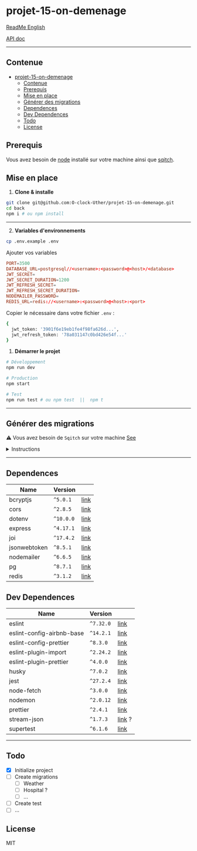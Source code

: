 # projet-15-on-demenage

[ReadMe English](https://github.com/O-clock-Uther/projet-15-on-demenage/blob/back/back/README.md) <!--link to modify-->

[API doc](https://documenter.getpostman.com/view/17789631/UUy67562)

---

## Contenue

- [projet-15-on-demenage](#projet-15-on-demenage)
  - [Contenue](#contenue)
  - [Prerequis](#prerequis)
  - [Mise en place](#mise-en-place)
  - [Générer des migrations](#générer-des-migrations)
  - [Dependences](#dependences)
  - [Dev Dependences](#dev-dependences)
  - [Todo](#todo)
  - [License](#license)

## Prerequis

Vous avez besoin de [node](http://nodejs.org) installé sur votre machine ainsi que [sqitch](https://sqitch.org).

## Mise en place

1. **Clone & installe**

```zsh
git clone git@github.com:O-clock-Uther/projet-15-on-demenage.git
cd back
npm i # ou npm install
```

---

2. **Variables d'environnements**

```bash
cp .env.example .env
```

Ajouter vos variables

```conf
PORT=3500
DATABASE_URL=postgresql//<username>:<password>@<host>/<database>
JWT_SECRET=
JWT_SECRET_DURATION=1200
JWT_REFRESH_SECRET=
JWT_REFRESH_SECRET_DURATION=
NODEMAILER_PASSWORD=
REDIS_URL=redis://<username>:<password>@<host>:<port>
```

Copier le nécessaire dans votre fichier `.env` :

```bash
{
  jwt_token: '3901f6e19eb1fe4f98fa626d...',
  jwt_refresh_token: '78a031147c0bd426e54f...'
}
```

1. **Démarrer le projet**

```bash
# Développement
npm run dev

# Production
npm start

# Test
npm run test # ou npm test  ||  npm t
```

---

## Générer des migrations

:warning: Vous avez besoin de `Sqitch` sur votre machine [See](https://sqitch.org/download/)

<details>

<summary>Instructions</summary>

1. Initialiser votre application Sqitch

```bash
sqitch init <nom_app> --target db:pg:<database> --engine pg --top-dir migrations
```

2. Ajouter une migration

```bash
sqitch add <nom_de_la_migration> -m "votre_message_de_commit"
```

1. Ecrivez votre migration

```
- migrations
  - deploy
    - <nom_de_la_migration>.sql
  - revert
    - <nom_de_la_migration>.sql
  - verify
    - <nom_de_la_migration>.sql
```

4. Lancer votre migration

**Déployer:**

`sqitch deploy`

**Vérifier:**

`sqitch verify`

**Supprimer:**

`sqitch revert`

> Pour supprimer la dernière étape : `sqitch revert HEAD^1`

</details>

---

## Dependences

| Name         | Version   |                                                |
| ------------ | --------- | ---------------------------------------------- |
| bcryptjs     | `^5.0.1`  | [link](https://npmjs.org/package/bcrypt)       |
| cors         | `^2.8.5`  | [link](https://npmjs.org/package/cors)         |
| dotenv       | `^10.0.0` | [link](https://npmjs.org/package/dotenv)       |
| express      | `^4.17.1` | [link](https://npmjs.org/package/express)      |
| joi          | `^17.4.2` | [link](https://npmjs.org/package/joi)          |
| jsonwebtoken | `^8.5.1`  | [link](https://npmjs.org/package/jsonwebtoken) |
| nodemailer   | `^6.6.5`  | [link](https://npmjs.org/package/nodemailer)   |
| pg           | `^8.7.1`  | [link](https://npmjs.org/package/pg)           |
| redis        | `^3.1.2`  | [link](https://npmjs.org/package/redis)        |

## Dev Dependences

| Name                      | Version   |                                                             |
| ------------------------- | --------- | ----------------------------------------------------------- |
| eslint                    | `^7.32.0` | [link](https://npmjs.org/package/eslint)                    |
| eslint-config-airbnb-base | `^14.2.1` | [link](https://npmjs.org/package/eslint-config-airbnb-base) |
| eslint-config-prettier    | `^8.3.0`  | [link](https://npmjs.org/package/eslint-config-prettier)    |
| eslint-plugin-import      | `^2.24.2` | [link](https://npmjs.org/package/eslint-plugin-import)      |
| eslint-plugin-prettier    | `^4.0.0`  | [link](https://npmjs.org/package/eslint-plugin-prettier)    |
| husky                     | `^7.0.2`  | [link](https://npmjs.org/package/husky)                     |
| jest                      | `^27.2.4` | [link](https://npmjs.org/package/jest)                      |
| node-fetch                | `^3.0.0`  | [link](https://npmjs.org/package/node-fetch)                |
| nodemon                   | `^2.0.12` | [link](https://npmjs.org/package/nodemon)                   |
| prettier                  | `^2.4.1`  | [link](https://npmjs.org/package/prettier)                  |
| stream-json               | `^1.7.3`  | [link](https://npmjs.org/package/stream-json) ?             |
| supertest                 | `^6.1.6`  | [link](https://npmjs.org/package/supertest)                 |

---

## Todo

- [x] Initialize project
- [ ] Create migrations
  - [ ] Weather
  - [ ] Hospital ?
  - [ ] ...
- [ ] Create test
- [ ] ...

## License

MIT
